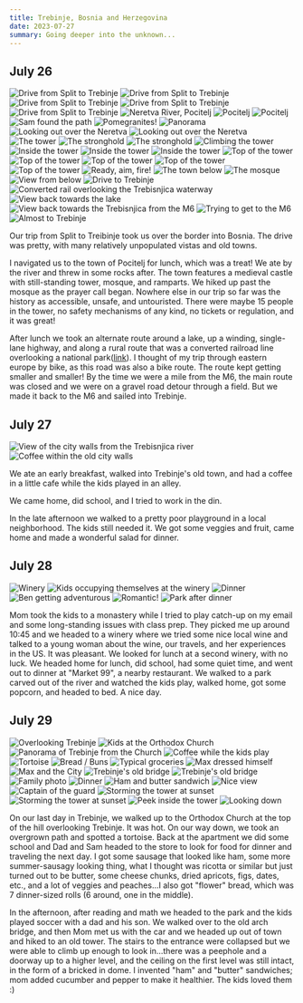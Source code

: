 ```yaml
---
title: Trebinje, Bosnia and Herzegovina
date: 2023-07-27
summary: Going deeper into the unknown...
---
```



## July 26

![Drive from Split to Trebinje](/images/travel/PXL_20230726_112552538.MP.jpg)
![Drive from Split to Trebinje](/images/travel/PXL_20230726_112730846.MP.jpg)
![Drive from Split to Trebinje](/images/travel/PXL_20230726_114008945.jpg)
![Drive from Split to Trebinje](/images/travel/PXL_20230726_120239858.MP.jpg)
![Drive from Split to Trebinje](/images/travel/PXL_20230726_122924856.MP.jpg)
![Neretva River, Pocitelj](/images/travel/PXL_20230726_144319901.jpg)
![Pocitelj](/images/travel/PXL_20230726_145945531.jpg)
![Pocitelj](/images/travel/PXL_20230726_150025857.jpg)
![Sam found the path](/images/travel/PXL_20230726_150309348.jpg)
![Pomegranites!](/images/travel/PXL_20230726_150433520.MP.jpg)
![Panorama](/images/travel/PXL_20230726_150540215.PANO.jpg)
![Looking out over the Neretva](/images/travel/PXL_20230726_150711448.jpg)
![Looking out over the Neretva](/images/travel/PXL_20230726_150740704.jpg)
![The tower](/images/travel/PXL_20230726_150904184.jpg)
![The stronghold](/images/travel/PXL_20230726_151012401.jpg)
![The stronghold](/images/travel/PXL_20230726_151124890.jpg)
![Climbing the tower](/images/travel/PXL_20230726_151219841.MP.jpg)
![Inside the tower](/images/travel/PXL_20230726_151308456.jpg)
![Inside the tower](/images/travel/PXL_20230726_151352366.jpg)
![Inside the tower](/images/travel/PXL_20230726_151418828.jpg)
![Top of the tower](/images/travel/PXL_20230726_151507091.jpg)
![Top of the tower](/images/travel/PXL_20230726_151513205.jpg)
![Top of the tower](/images/travel/PXL_20230726_151546279.jpg)
![Top of the tower](/images/travel/PXL_20230726_151618610.jpg)
![Top of the tower](/images/travel/PXL_20230726_151658034.MP.jpg)
![Ready, aim, fire!](/images/travel/PXL_20230726_152135671.jpg)
![The town below](/images/travel/PXL_20230726_152338518.jpg)
![The mosque](/images/travel/PXL_20230726_153106892.jpg)
![View from below](/images/travel/PXL_20230726_153626752.jpg)
![Drive to Trebinje](/images/travel/PXL_20230726_161459828.jpg)
![Converted rail overlooking the Trebisnjica waterway](/images/travel/PXL_20230726_163057924.MP.jpg)
![View back towards the lake](/images/travel/PXL_20230726_163638541.jpg)
![View back towards the Trebisnjica from the M6](/images/travel/PXL_20230726_164156310.jpg)
![Trying to get to the M6](/images/travel/PXL_20230726_165146471.MP.jpg)
![Almost to Trebinje](/images/travel/PXL_20230726_165651883.jpg)

Our trip from Split to Treibinje took us over the border into Bosnia.  The drive was pretty, with many relatively unpopulated vistas and old towns.

I navigated us to the town of Pocitelj for lunch, which was a treat!  We ate by the river and threw in some rocks after.  The town features a medieval castle with still-standing tower, mosque, and ramparts.  We hiked up past the mosque as the prayer call began.  Nowhere else in our trip so far was the history as accessible, unsafe, and untouristed.  There were maybe 15 people in the tower, no safety mechanisms of any kind, no tickets or regulation, and it was great!  

After lunch we took an alternate route around a lake, up a winding, single-lane highway, and along a rural route that was a converted railroad line overlooking a national park([link](https://goo.gl/maps/yLiETx9jU9uwtaEe9)).  I thought of my trip through eastern europe by bike, as this road was also a bike route.  The route kept getting smaller and smaller!  By the time we were a mile from the M6, the main route was closed and we were on a gravel road detour through a field.  But we made it back to the M6 and sailed into Trebinje.

## July 27

![View of the city walls from the Trebisnjica river](/images/travel/PXL_20230727_073258822.jpg)
![Coffee within the old city walls](/images/travel/PXL_20230727_070234673.jpg)

We ate an early breakfast, walked into Trebinje's old town, and had a coffee in a little cafe while the kids played in an alley.

We came home, did school, and I tried to work in the din.

In the late afternoon we walked to a pretty poor playground in a local neighborhood.  The kids still needed it.  We got some veggies and fruit, came home and made a wonderful salad for dinner.

## July 28

![Winery](/images/travel/PXL_20230728_091819795.jpg)
![Kids occupying themselves at the winery](/images/travel/PXL_20230728_100403206.MP.jpg)
![Dinner](/images/travel/PXL_20230728_160601932.jpg)
![Ben getting adventurous](/images/travel/PXL_20230728_160610738.jpg)
![Romantic!](/images/travel/PXL_20230728_164753114.jpg)
![Park after dinner](/images/travel/PXL_20230728_170825566.jpg)

Mom took the kids to a monastery while I tried to play catch-up on my email and some long-standing issues with class prep.  They picked me up around 10:45 and we headed to a winery where we tried some nice local wine and talked to a young woman about the wine, our travels, and her experiences in the US.  It was pleasant.  We looked for lunch at a second winery, with no luck.  We headed home for lunch, did school, had some quiet time, and went out to dinner at "Market 99", a nearby restaurant.  We walked to a park carved out of the river and watched the kids play, walked home, got some popcorn, and headed to bed.  A nice day.

## July 29

![Overlooking Trebinje](/images/travel/PXL_20230729_081348727.jpg)
![Kids at the Orthodox Church](/images/travel/PXL_20230729_081731139.jpg)
![Panorama of Trebinje from the Church](/images/travel/PXL_20230729_081842511.PANO.jpg)
![Coffee while the kids play](/images/travel/PXL_20230729_083821852.jpg)
![Tortoise](/images/travel/PXL_20230729_090228968.jpg)
![Bread / Buns](/images/travel/PXL_20230729_100349050.jpg)
![Typical groceries](/images/travel/PXL_20230729_100830949.jpg)
![Max dressed himself](/images/travel/PXL_20230729_110251389.MP.jpg)
![Max and the City](/images/travel/PXL_20230729_111740105.MP.jpg)
![Trebinje's old bridge](/images/travel/PXL_20230729_143719639.jpg)
![Trebinje's old bridge](/images/travel/PXL_20230729_144320243.jpg)
![Family photo](/images/travel/PXL_20230729_144516655.jpg)
![Dinner](/images/travel/PXL_20230729_153056382.jpg)
![Ham and butter sandwich](/images/travel/PXL_20230729_153736090.MP.jpg)
![Nice view](/images/travel/PXL_20230729_153853496.MP.jpg)
![Captain of the guard](/images/travel/PXL_20230729_155746790.jpg)
![Storming the tower at sunset](/images/travel/PXL_20230729_160852706.jpg)
![Storming the tower at sunset](/images/travel/PXL_20230729_160906382.jpg)
![Peek inside the tower](/images/travel/PXL_20230729_161230051.jpg)
![Looking down](/images/travel/PXL_20230729_161245019.jpg)

On our last day in Trebinje, we walked up to the Orthodox Church at the top of the hill overlooking Trebinje.  It was hot.  On our way down, we took an overgrown path and spotted a tortoise.  Back at the apartment we did some school and Dad and Sam headed to the store to look for food for dinner and traveling the next day.  I got some sausage that looked like ham, some more summer-sausagy looking thing, what I thought was ricotta or similar but just turned out to be butter, some cheese chunks, dried apricots, figs, dates, etc., and a lot of veggies and peaches...I also got "flower" bread, which was 7 dinner-sized rolls (6 around, one in the middle).

In the afternoon, after reading and math we headed to the park and the kids played soccer with a dad and his son.  We walked over to the old arch bridge, and then Mom met us with the car and we headed up out of town and hiked to an old tower.  The stairs to the entrance were collapsed but we were able to climb up enough to look in...there was a peephole and a doorway up to a higher level, and the ceiling on the first level was still intact, in the form of a bricked in dome.  I invented "ham" and "butter" sandwiches; mom added cucumber and pepper to make it healthier.  The kids loved them :)
